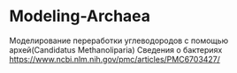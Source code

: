 # Modeling-Archaea
Моделирование переработки углеводородов с помощью архей(Candidatus Methanoliparia)
Сведения о бактериях https://www.ncbi.nlm.nih.gov/pmc/articles/PMC6703427/
